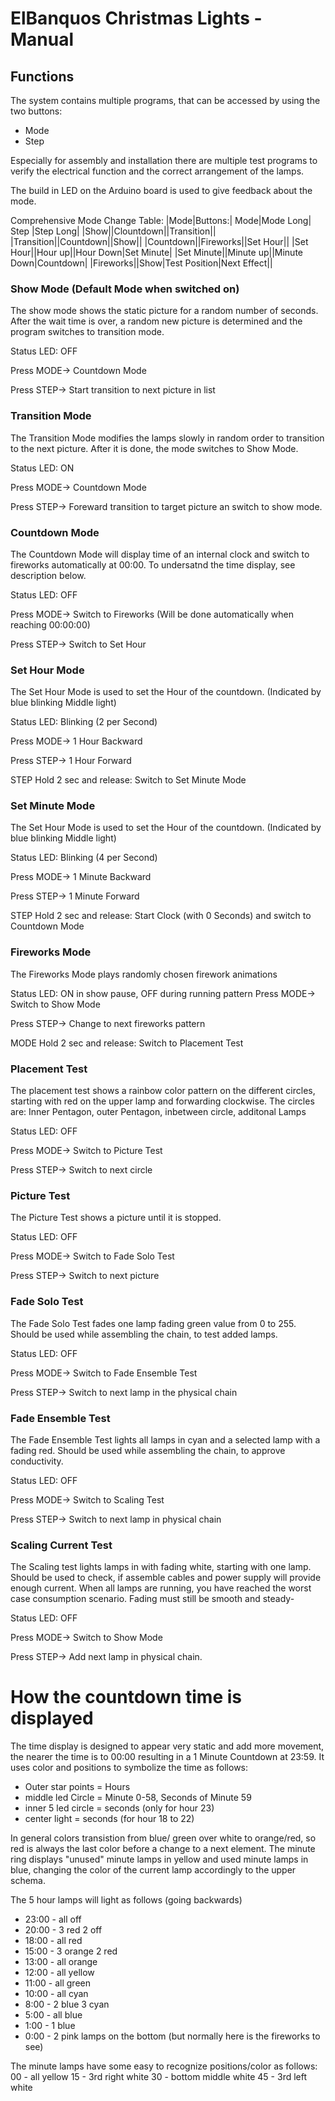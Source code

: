 # ElBanquos Christmas Lights - Manual

## Functions
The system contains multiple programs, that can be accessed by using the two buttons:
* Mode
* Step
 
Especially for assembly and installation there are multiple test programs to verify the electrical function and the correct arrangement of the lamps.

The build in LED on the Arduino board is used to give feedback about the mode.

Comprehensive Mode Change Table:
|Mode|Buttons:| Mode|Mode Long| Step |Step Long|
|Show||Clountdown||Transition||
|Transition||Countdown||Show||
|Countdown||Fireworks||Set Hour||
|Set Hour||Hour up||Hour Down|Set Minute|
|Set Minute||Minute up||Minute Down|Countdown|
|Fireworks||Show|Test Position|Next Effect||


### Show Mode (Default Mode when switched on)
The show mode shows the static picture for a random number of seconds. After the wait time is over, a random new picture is determined and the program switches to transition mode.

Status LED: OFF

Press MODE-> Countdown Mode

Press STEP-> Start transition to next picture in list

### Transition Mode
The Transition Mode modifies the lamps slowly in random order to transition to the next picture. After it is done, the mode switches to Show Mode.

Status LED: ON

Press MODE->  Countdown Mode

Press STEP-> Foreward transition to target picture an switch to show mode. 

### Countdown Mode
The Countdown Mode will display time of an internal clock and switch to fireworks automatically at 00:00. 
To undersatnd the time display, see description below.

Status LED: OFF

Press MODE-> Switch to Fireworks (Will be done automatically when reaching 00:00:00)

Press STEP-> Switch to Set Hour

### Set Hour Mode
The Set Hour Mode is used to set the Hour of the countdown. (Indicated by blue blinking Middle light)

Status LED: Blinking (2 per Second)

Press MODE-> 1 Hour Backward

Press STEP-> 1 Hour Forward

STEP Hold 2 sec and release: Switch to Set Minute Mode


### Set Minute Mode
The Set Hour Mode is used to set the Hour of the countdown. (Indicated by blue blinking Middle light)

Status LED: Blinking (4 per Second)

Press MODE-> 1 Minute Backward

Press STEP-> 1 Minute Forward

STEP Hold 2 sec and release: Start Clock (with 0 Seconds) and switch to Countdown Mode


### Fireworks Mode
The Fireworks Mode plays randomly chosen firework animations

Status LED: ON in show pause, OFF during running pattern
Press MODE-> Switch to Show Mode

Press STEP-> Change to next fireworks pattern

MODE Hold 2 sec and release: Switch to Placement Test

### Placement Test
The placement test shows a rainbow color pattern on the different circles, starting with red on the upper lamp and forwarding clockwise.
The circles are: Inner Pentagon, outer Pentagon, inbetween circle, additonal Lamps

Status LED: OFF

Press MODE-> Switch to Picture Test

Press STEP-> Switch to next circle

### Picture Test
The Picture Test shows a picture until it is stopped.

Status LED: OFF

Press MODE-> Switch to Fade Solo Test

Press STEP-> Switch to next picture

### Fade Solo Test
The Fade Solo Test fades one lamp fading green value from 0 to 255. Should be used while assembling the chain, to test added lamps.

Status LED: OFF

Press MODE-> Switch to Fade Ensemble Test

Press STEP-> Switch to next lamp in the physical chain

### Fade Ensemble Test
The Fade Ensemble Test lights all lamps in cyan and a selected lamp with a fading red. Should be used while assembling the chain, to approve conductivity.

Status LED: OFF

Press MODE-> Switch to Scaling Test

Press STEP-> Switch to next lamp in physical chain

### Scaling Current Test
The Scaling test lights lamps in with fading white, starting with one lamp. Should be used to check, if assemble cables and power supply will provide enough current. When all lamps are running, you have reached the worst case consumption scenario. Fading must still be smooth and steady-

Status LED: OFF

Press MODE-> Switch to Show Mode

Press STEP-> Add next lamp in physical chain.

# How the countdown time is displayed
The time display is designed to appear very static and add more movement, the nearer the time is to 00:00 resulting in a 1 Minute Countdown at 23:59.
It uses color and positions to symbolize the time as follows:

* Outer star points = Hours
* middle led Circle = Minute 0-58, Seconds of Minute 59
* inner 5 led circle = seconds (only for hour 23)
* center light = seconds (for hour 18 to 22)

In general colors transistion from blue/ green over white to orange/red, so red is always the last color before a change to a next element.
The minute ring displays "unused" minute lamps in yellow and used minute lamps in blue, changing the color of the current lamp accordingly to the upper schema.


The 5 hour lamps will light as follows (going backwards)
* 23:00 - all off
* 20:00 - 3 red 2 off
* 18:00 - all red
* 15:00 - 3 orange 2 red
* 13:00 - all orange
* 12:00	- all yellow
* 11:00 - all green
* 10:00 - all cyan
* 8:00 -  2 blue 3 cyan
* 5:00 - all blue
* 1:00 - 1 blue
* 0:00 - 2 pink lamps on the bottom (but normally here is the fireworks to see)

The minute lamps have some easy to recognize  positions/color as follows:
00 - all yellow
15 - 3rd right white
30 - bottom middle white
45 - 3rd left white


